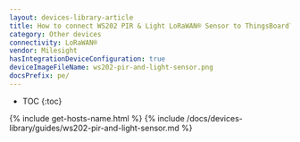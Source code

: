 ```yaml
---
layout: devices-library-article
title: How to connect WS202 PIR & Light LoRaWAN® Sensor to ThingsBoard?
category: Other devices
connectivity: LoRaWAN®
vendor: Milesight
hasIntegrationDeviceConfiguration: true
deviceImageFileName: ws202-pir-and-light-sensor.png
docsPrefix: pe/
---
```


* TOC
{:toc}

{% include get-hosts-name.html %}
{% include /docs/devices-library/guides/ws202-pir-and-light-sensor.md %}

